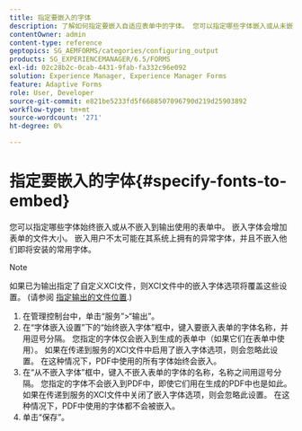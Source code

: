 ```yaml
---
title: 指定要嵌入的字体
description: 了解如何指定要嵌入自适应表单中的字体。 您可以指定哪些字体嵌入或从未嵌入到Forms服务生成的表单。
contentOwner: admin
content-type: reference
geptopics: SG_AEMFORMS/categories/configuring_output
products: SG_EXPERIENCEMANAGER/6.5/FORMS
exl-id: 02c28b2c-0cab-4431-9fab-fa332c96e092
solution: Experience Manager, Experience Manager Forms
feature: Adaptive Forms
role: User, Developer
source-git-commit: e821be5233fd5f6688507096790d219d25903892
workflow-type: tm+mt
source-wordcount: '271'
ht-degree: 0%

---
```


# 指定要嵌入的字体{#specify-fonts-to-embed}

您可以指定哪些字体始终嵌入或从不嵌入到输出使用的表单中。 嵌入字体会增加表单的文件大小。 嵌入用户不太可能在其系统上拥有的异常字体，并且不嵌入他们即将安装的常用字体。

>[!NOTE]
>
>如果已为输出指定了自定义XCI文件，则XCI文件中的嵌入字体选项将覆盖这些设置。 (请参阅 [指定输出的文件位置](/help/forms/using/admin-help/specify-file-locations-output.md#specify-file-locations-for-output).)

1. 在管理控制台中，单击“服务”>“输出”。
1. 在“字体嵌入设置”下的“始终嵌入字体”框中，键入要嵌入表单的字体名称，并用逗号分隔。 您指定的字体仅会嵌入到生成的表单中（如果它们在表单中使用）。 如果在传递到服务的XCI文件中启用了嵌入字体选项，则会忽略此设置。 在这种情况下，PDF中使用的所有字体始终会嵌入。
1. 在“从不嵌入字体”框中，键入不嵌入表单的字体的名称，名称之间用逗号分隔。 您指定的字体不会嵌入到PDF中，即使它们用在生成的PDF中也是如此。 如果在传递到服务的XCI文件中关闭了嵌入字体选项，则会忽略此设置。 在这种情况下，PDF中使用的字体都不会被嵌入。
1. 单击“保存”。

